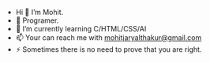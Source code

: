 - Hi 👋 I’m Mohit.
- 👀 Programer.
- 🌱 I’m currently learning C/HTML/CSS/AI
- 📫 Your can reach me with mohitjaryalthakur@gmail.com
- ⚡ Sometimes there is no need to prove that you are right.

<!---
MohitThakurS1604/MohitThakurS1604 is a ✨ special ✨ repository because its `README.md` (this file) appears on your GitHub profile.
You can click the Preview link to take a look at your changes.
--->
